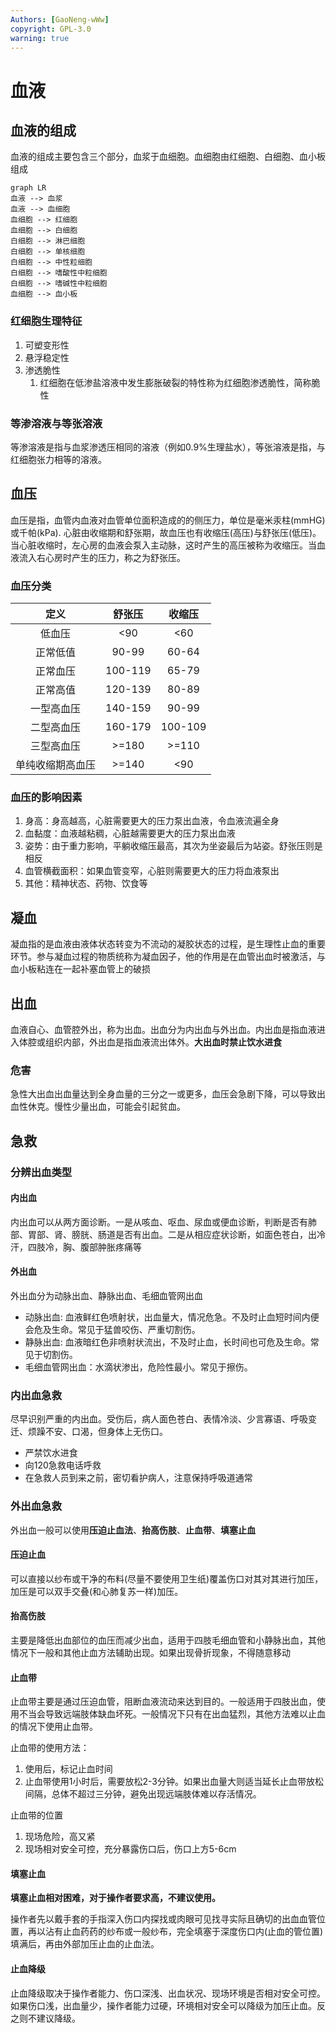 ```yaml
---
Authors: [GaoNeng-wWw]
copyright: GPL-3.0
warning: true
---
```


# 血液

## 血液的组成

血液的组成主要包含三个部分，血浆于血细胞。血细胞由红细胞、白细胞、血小板组成

```mermaid
graph LR
血液 --> 血浆
血液 --> 血细胞
血细胞 --> 红细胞
血细胞 --> 白细胞
白细胞 --> 淋巴细胞
白细胞 --> 单核细胞
白细胞 --> 中性粒细胞
白细胞 --> 嗜酸性中粒细胞
白细胞 --> 嗜碱性中粒细胞
血细胞 --> 血小板
```

### 红细胞生理特征

1. 可塑变形性
2. 悬浮稳定性
3. 渗透脆性
   1. 红细胞在低渗盐溶液中发生膨胀破裂的特性称为红细胞渗透脆性，简称脆性

### 等渗溶液与等张溶液

等渗溶液是指与血浆渗透压相同的溶液（例如0.9%生理盐水），等张溶液是指，与红细胞张力相等的溶液。

## 血压

血压是指，血管内血液对血管单位面积造成的的侧压力，单位是毫米汞柱(mmHG)或千帕(kPa). 心脏由收缩期和舒张期，故血压也有收缩压(高压)与舒张压(低压)。当心脏收缩时，左心房的血液会泵入主动脉，这时产生的高压被称为收缩压。当血液流入右心房时产生的压力，称之为舒张压。

### 血压分类

|       定义       | 舒张压  | 收缩压  |
| :--------------: | :-----: | :-----: |
|      低血压      |   <90   |   <60   |
|     正常低值     |  90-99  |  60-64  |
|     正常血压     | 100-119 |  65-79  |
|     正常高值     | 120-139 |  80-89  |
|    一型高血压    | 140-159 |  90-99  |
|    二型高血压    | 160-179 | 100-109 |
|    三型高血压    |  >=180  |  >=110  |
| 单纯收缩期高血压 |  >=140  |   <90   |

### 血压的影响因素

1. 身高：身高越高，心脏需要更大的压力泵出血液，令血液流遍全身
2. 血黏度：血液越粘稠，心脏越需要更大的压力泵出血液
3. 姿势：由于重力影响，平躺收缩压最高，其次为坐姿最后为站姿。舒张压则是相反
4. 血管横截面积：如果血管变窄，心脏则需要更大的压力将血液泵出
5. 其他：精神状态、药物、饮食等

## 凝血

凝血指的是血液由液体状态转变为不流动的凝胶状态的过程，是生理性止血的重要环节。参与凝血过程的物质统称为凝血因子，他的作用是在血管出血时被激活，与血小板粘连在一起补塞血管上的破损

## 出血

血液自心、血管腔外出，称为出血。出血分为内出血与外出血。内出血是指血液进入体腔或组织内部，外出血是指血液流出体外。**大出血时禁止饮水进食**

### 危害

急性大出血出血量达到全身血量的三分之一或更多，血压会急剧下降，可以导致出血性休克。慢性少量出血，可能会引起贫血。

## 急救

### 分辨出血类型

#### 内出血

内出血可以从两方面诊断。一是从咳血、呕血、尿血或便血诊断，判断是否有肺部、胃部、肾、膀胱、肠道是否有出血。二是从相应症状诊断，如面色苍白，出冷汗，四肢冷，胸、腹部肿胀疼痛等

#### 外出血

外出血分为动脉出血、静脉出血、毛细血管网出血

- 动脉出血: 血液鲜红色喷射状，出血量大，情况危急。不及时止血短时间内便会危及生命。常见于猛兽咬伤、严重切割伤。
- 静脉出血: 血液暗红色非喷射状流出，不及时止血，长时间也可危及生命。常见于切割伤。
- 毛细血管网出血：水滴状渗出，危险性最小。常见于擦伤。

### 内出血急救

尽早识别严重的内出血。受伤后，病人面色苍白、表情冷淡、少言寡语、呼吸变迁、烦躁不安、口渴，但身体上无伤口。

- 严禁饮水进食
- 向120急救电话呼救
- 在急救人员到来之前，密切看护病人，注意保持呼吸道通常

### 外出血急救

外出血一般可以使用**压迫止血法**、**抬高伤肢**、**止血带**、**填塞止血**

#### 压迫止血

可以直接以纱布或干净的布料(尽量不要使用卫生纸)覆盖伤口对其对其进行加压，加压是可以双手交叠(和心肺复苏一样)加压。

#### 抬高伤肢

主要是降低出血部位的血压而减少出血，适用于四肢毛细血管和小静脉出血，其他情况下一般和其他止血方法辅助出现。如果出现骨折现象，不得随意移动

#### 止血带

止血带主要是通过压迫血管，阻断血液流动来达到目的。一般适用于四肢出血，使用不当会导致远端肢体缺血坏死。一般情况下只有在出血猛烈，其他方法难以止血的情况下使用止血带。

止血带的使用方法：

1. 使用后，标记止血时间
2. 止血带使用1小时后，需要放松2-3分钟。如果出血量大则适当延长止血带放松间隔，总体不超过三分钟，避免出现远端肢体难以存活情况。

止血带的位置

1. 现场危险，高又紧
2. 现场相对安全可控，充分暴露伤口后，伤口上方5-6cm

#### 填塞止血

**填塞止血相对困难，对于操作者要求高，不建议使用。**

操作者先以戴手套的手指深入伤口内探找或肉眼可见找寻实际且确切的出血血管位置，再以沾有止血药药的纱布或一般纱布，完全填塞于深度伤口内(止血的管位置)填满后，再由外部加压止血的止血法。

#### 止血降级

止血降级取决于操作者能力、伤口深浅、出血状况、现场环境是否相对安全可控。如果伤口浅，出血量少，操作者能力过硬，环境相对安全可以降级为加压止血。反之则不建议降级。